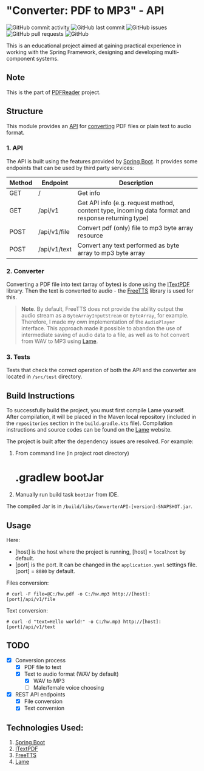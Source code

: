 # "Converter: PDF to MP3" - API

![GitHub commit activity](https://img.shields.io/github/commit-activity/m/he1ex-tG/ConverterAPI?logo=GitHub) ![GitHub last commit](https://img.shields.io/github/last-commit/he1ex-tG/ConverterAPI?logo=GitHub) ![GitHub issues](https://img.shields.io/github/issues/he1ex-tG/ConverterAPI?logo=GitHub) ![GitHub pull requests](https://img.shields.io/github/issues-pr/he1ex-tG/ConverterAPI?logo=GitHub) ![GitHub](https://img.shields.io/github/license/he1ex-tG/ConverterAPI?logo=GitHub)

This is an educational project aimed at gaining practical experience in
working with the Spring Framework, designing and developing multi-component
systems.

## Note

This is the part of [PDFReader](https://github.com/he1ex-tG/PDFReader) project.

## Structure

This module provides an [API](#1-api) for [converting](#2-converter) PDF files or plain text to audio format.

### 1. API

The API is built using the features provided by [Spring Boot](https://spring.io/projects/spring-boot).
It provides some endpoints that can be used by third party services:

| __Method__ | __Endpoint__ | __Description__                                                                                    |
|------------|--------------|----------------------------------------------------------------------------------------------------|
| GET        | /            | Get info                                                                                           |
| GET        | /api/v1      | Get API info (e.g. request method, content type, incoming data format and response returning type) |
| POST       | /api/v1/file | Convert pdf (only) file to mp3 byte array resource                                                 |
| POST       | /api/v1/text | Convert any text performed as byte array to mp3 byte array                                         |

### 2. Converter

Converting a PDF file into text (array of bytes) is done using the
[ITextPDF](https://itextpdf.com/) library. Then the text is converted to audio -
the [FreeTTS](https://freetts.sourceforge.io/) library is used for this.

> __Note__. By default, FreeTTS does not provide the ability
output the audio stream as a `ByteArrayInputStream` or `ByteArray`, for example.
Therefore, I made my own implementation of the `AudioPlayer` interface.
This approach made it possible to abandon the use of intermediate saving of
audio data to a file, as well as to hot convert from WAV to MP3 using
[Lame](https://lame.sourceforge.io/).

### 3. Tests

Tests that check the correct operation of both the API and the converter are located in `/src/test` directory.

## Build Instructions

To successfully build the project, you must first compile Lame yourself. After 
compilation, it will be placed in the Maven local repository (included in the 
`repositories` section in the `build.gradle.kts` file). Compilation instructions 
and source codes can be found on the [Lame](https://lame.sourceforge.io/) website.

The project is built after the dependency issues are resolved. For example:
1) From command line (in project root directory)


    # .gradlew bootJar

2) Manually run build task `bootJar` from IDE. 

The compiled Jar is in `/build/libs/ConverterAPI-[version]-SNAPSHOT.jar`.

## Usage

Here:
- [host] is the host where the project is running, [host] = `localhost` by default.
- [port] is the port. It can be changed in the `application.yaml` settings file. [port] = `8080` by default.

Files conversion:

    # curl -F file=@C:/hw.pdf -o C:/hw.mp3 http://[host]:[port]/api/v1/file

Text conversion:

    # curl -d "text=Hello world!" -o C:/hw.mp3 http://[host]:[port]/api/v1/text

## TODO

- [x] Conversion process
  - [x] PDF file to text
  - [x] Text to audio format (WAV by default)
    - [x] WAV to MP3
    - [ ] Male/female voice choosing
- [x] REST API endpoints
  - [x] File conversion
  - [x] Text conversion

## Technologies Used:

1. [Spring Boot](https://spring.io/projects/spring-boot)
2. [ITextPDF](https://itextpdf.com/)
3. [FreeTTS](https://freetts.sourceforge.io/)
4. [Lame](https://lame.sourceforge.io/)
